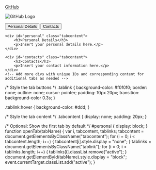 


[GitHub](https://github.com)

![GitHub Logo](https://github.githubassets.com/images/modules/logos_page/GitHub-Mark.png)


<div class="tabs">
    <button class="tablink" onclick="openTab('personal')">Personal Details</button>
    <button class="tablink" onclick="openTab('contacts')">Contacts</button>
    <!-- Add more buttons for additional tabs as needed -->

    <div id="personal" class="tabcontent">
        <h3>Personal Details</h3>
        <p>Insert your personal details here.</p>
    </div>

    <div id="contacts" class="tabcontent">
        <h3>Contacts</h3>
        <p>Insert your contact information here.</p>
    </div>
    <!-- Add more divs with unique IDs and corresponding content for additional tabs as needed -->
</div>
/* Style the tab buttons */
.tablink {
    background-color: #f0f0f0;
    border: none;
    outline: none;
    cursor: pointer;
    padding: 10px 20px;
    transition: background-color 0.3s;
}

.tablink:hover {
    background-color: #ddd;
}

/* Style the tab content */
.tabcontent {
    display: none;
    padding: 20px;
}

/* Optional: Show the first tab by default */
#personal { display: block; }
function openTab(tabName) {
    var i, tabcontent, tablinks;
    tabcontent = document.getElementsByClassName("tabcontent");
    for (i = 0; i < tabcontent.length; i++) {
        tabcontent[i].style.display = "none";
    }
    tablinks = document.getElementsByClassName("tablink");
    for (i = 0; i < tablinks.length; i++) {
        tablinks[i].classList.remove("active");
    }
    document.getElementById(tabName).style.display = "block";
    event.currentTarget.classList.add("active");
}
